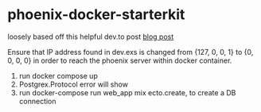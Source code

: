 # phoenix-docker-starterkit

loosely based off this helpful dev.to post [blog post](https://dev.to/hlappa/development-environment-for-elixir-phoenix-with-docker-and-docker-compose-2g17)

Ensure that IP address found in dev.exs is changed from {127, 0, 0, 1} to {0, 0, 0, 0} in order to reach the phoenix server within docker container.

1) run docker compose up
2) Postgrex.Protocol error will show
3) run docker-compose run web_app mix ecto.create, to create a DB connection